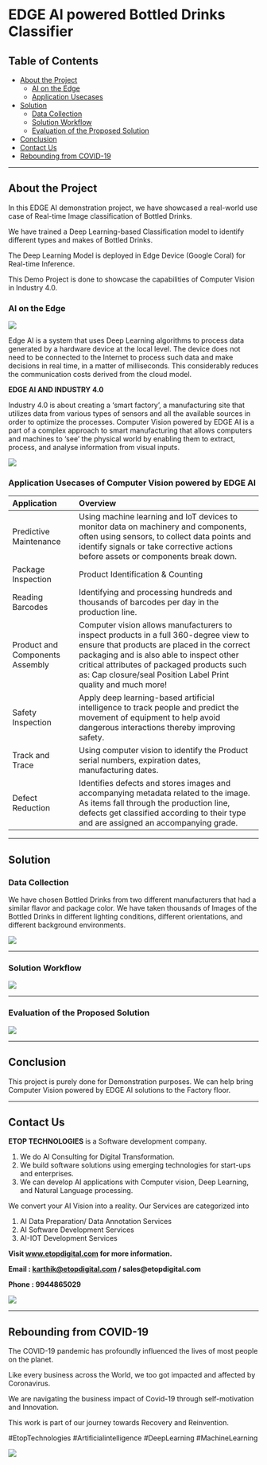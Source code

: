 # EDGE AI powered Bottled Drinks Classifier

## Table of Contents ##

* [About the Project](https://github.com/Karthikkannan-AI/EDGE-AI-powered-Bottled-Drinks-Classifier#about-the-project)
  * [AI on the Edge](https://github.com/Karthikkannan-AI/EDGE-AI-powered-Bottled-Drinks-Classifier#ai-on-the-edge)
  * [Application Usecases](https://github.com/Karthikkannan-AI/EDGE-AI-powered-Bottled-Drinks-Classifier#application-usecases-of-computer-vision-powered-by-edge-ai)
* [Solution](https://github.com/Karthikkannan-AI/EDGE-AI-powered-Bottled-Drinks-Classifier#solution)
  * [Data Collection](https://github.com/Karthikkannan-AI/EDGE-AI-powered-Bottled-Drinks-Classifier#data-collection)
  * [Solution Workflow](https://github.com/Karthikkannan-AI/EDGE-AI-powered-Bottled-Drinks-Classifier#solution-workflow)
  * [Evaluation of the Proposed Solution](https://github.com/Karthikkannan-AI/EDGE-AI-powered-Bottled-Drinks-Classifier#evaluation-of-the-proposed-solution)
* [Conclusion](https://github.com/Karthikkannan-AI/EDGE-AI-powered-Bottled-Drinks-Classifier#conclusion)
* [Contact Us](https://github.com/Karthikkannan-AI/EDGE-AI-powered-Bottled-Drinks-Classifier#contact-us)
* [Rebounding from COVID-19](https://github.com/Karthikkannan-AI/EDGE-AI-powered-Bottled-Drinks-Classifier#rebounding-from-covid-19)

- - - -

## About the Project ##

In this EDGE AI demonstration  project, we have showcased a real-world use case of Real-time Image classification of Bottled Drinks.

We have trained a Deep Learning-based Classification model to identify different types and makes of Bottled Drinks.

The Deep Learning Model is deployed in Edge Device (Google Coral) for Real-time Inference. 

This Demo Project is done to showcase the capabilities of Computer Vision in Industry 4.0.

### AI on the Edge ###

<img src="https://github.com/Karthikkannan-AI/EDGE-AI-powered-Bottled-Drinks-Classifier/blob/main/resources/Industrial%20AI.png">

Edge AI is a system that uses Deep Learning algorithms to process data generated by a hardware device at the local level. The device does not need to be connected to the Internet to process such data and make decisions in real time, in a matter of milliseconds. This considerably reduces the communication costs derived from the cloud model. 

__EDGE AI AND INDUSTRY 4.0__

Industry 4.0 is about creating a ‘smart factory’, a manufacturing site that utilizes data from various types of sensors and all the available sources in order to optimize the processes. Computer Vision powered by EDGE AI is a part of a complex approach to smart manufacturing that allows computers and machines to ‘see’ the physical world by enabling them to extract, process, and analyse information from visual inputs. 

<img src="https://github.com/Karthikkannan-AI/EDGE-AI-powered-Bottled-Drinks-Classifier/blob/main/resources/Computer%20Vision.png">

### Application Usecases of Computer Vision powered by EDGE AI ###

| Application | Overview |
| :------------- | :------------- |
| Predictive Maintenance | Using machine learning and IoT devices to monitor data on machinery and components, often using sensors, to collect data points and identify signals or take corrective actions before assets or components break down. |
| Package Inspection | Product Identification & Counting |
| Reading Barcodes | Identifying and processing hundreds and thousands of barcodes per day in the production line. |
| Product and Components Assembly | Computer vision allows manufacturers to inspect products in a full 360-degree view to ensure that products are placed in the correct packaging and is also able to inspect other critical attributes of packaged products such as: Cap closure/seal Position Label Print quality and much more! |
| Safety Inspection | Apply deep learning-based artificial intelligence to track people and predict the movement of equipment to help avoid dangerous interactions thereby improving safety. |
| Track and Trace | Using computer vision to identify the Product serial numbers, expiration dates, manufacturing dates. |
| Defect Reduction | Identifies defects and stores images and accompanying metadata related to the image.  As items fall through the production line, defects get classified according to their type and are assigned an accompanying grade. |

- - - -

## Solution ##

### Data Collection ###

We have chosen Bottled Drinks from two different manufacturers that had a similar flavor and package color.
We have taken thousands of Images of the Bottled Drinks in different lighting conditions, different orientations, and different background environments.

<img src="https://github.com/Karthikkannan-AI/EDGE-AI-powered-Bottled-Drinks-Classifier/blob/main/resources/Bottles.jpg">

- - - -

### Solution Workflow ###

<img src="https://github.com/Karthikkannan-AI/EDGE-AI-powered-Bottled-Drinks-Classifier/blob/main/resources/Bottle%20Classification%20Workflow.png">

- - - -

### Evaluation of the Proposed Solution ###

<a href="https://youtu.be/eU0bo2DqekI" target="_blank"><img src="https://github.com/Karthikkannan-AI/EDGE-AI-powered-Bottled-Drinks-Classifier/blob/main/resources/Bottled%20Drinks%20Classifier%20Video.png"/></a> 

- - - -

## Conclusion ##

This project is purely done for Demonstration purposes. We can help bring Computer Vision powered by EDGE AI solutions to the Factory floor.

- - - -

## Contact Us ##

__ETOP TECHNOLOGIES__ is a Software development company. 
1. We do AI Consulting for Digital Transformation.
2. We build software solutions using emerging technologies for start-ups and enterprises. 
3. We can develop AI applications with Computer vision, Deep Learning, and Natural Language processing.

We convert your AI Vision into a reality. Our Services are categorized into 
1. AI Data Preparation/ Data Annotation Services 
2. AI Software Development Services 
3. AI-IOT Development Services

__Visit www.etopdigital.com for more information.__

__Email : karthik@etopdigital.com / sales@etopdigital.com__
          
__Phone : 9944865029__

<img src="https://github.com/Karthikkannan-AI/EDGE-AI-powered-Bottled-Drinks-Classifier/blob/main/resources/About%20ETOP%20Technologies_Github.png">

- - - -

## Rebounding from COVID-19 ##

The COVID-19 pandemic has profoundly influenced the lives of most people on the planet.

Like every business across the World, we too got impacted and affected by Coronavirus.

We are navigating the business impact of Covid-19 through self-motivation and Innovation.

This work is part of our journey towards Recovery and Reinvention.

#EtopTechnologies #Artificialintelligence #DeepLearning #MachineLearning


<img src="https://github.com/Karthikkannan-AI/EDGE-AI-powered-Bottled-Drinks-Classifier/blob/main/resources/CoronaPandemic.jpeg">
